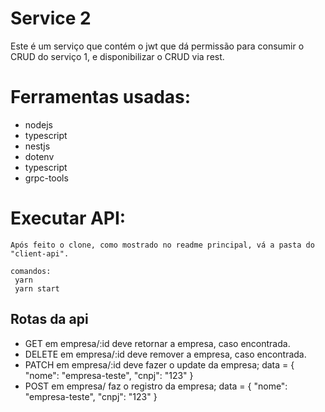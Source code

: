 # Service 2
  Este é um serviço que contém o jwt que dá permissão para consumir o CRUD do serviço 1, e disponibilizar o CRUD via rest.

# Ferramentas usadas:
  - nodejs
  - typescript
  - nestjs
  - dotenv
  - typescript
  - grpc-tools
  
 # Executar API: 
    Após feito o clone, como mostrado no readme principal, vá a pasta do "client-api".
    
    comandos:
     yarn
     yarn start
     
 ## Rotas da api
  - GET em empresa/:id deve retornar a empresa, caso encontrada.
  - DELETE em empresa/:id deve remover a empresa, caso encontrada.
  - PATCH em empresa/:id deve fazer o update da empresa;
    data = {
      "nome": "empresa-teste",
      "cnpj": "123"
    }
  - POST em empresa/ faz o registro da empresa;
    data = {
      "nome": "empresa-teste",
      "cnpj": "123"
    }
  
  
